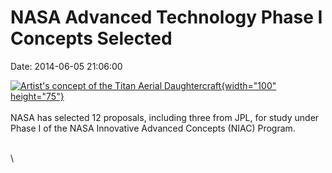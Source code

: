NASA Advanced Technology Phase I Concepts Selected
==================================================

Date: 2014-06-05 21:06:00

[![Artist\'s concept of the Titan Aerial
Daughtercraft](http://www.jpl.nasa.gov/images/technology/20140605/tech20140605-226.jpg){width="100"
height="75"}](http://www.jpl.nasa.gov/news/news.php?release=2014-176&rn=news.xml&rst=4168)\
\
NASA has selected 12 proposals, including three from JPL, for study
under Phase I of the NASA Innovative Advanced Concepts (NIAC) Program.

\
\

